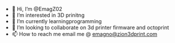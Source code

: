 - 👋 Hi, I’m @EmagZ02
- 👀 I’m interested in 3D prinitng
- 🌱 I’m currently learningprogramming
- 💞️ I’m looking to collaborate on 3d printer firmware and octoprint
- 📫 How to reach me email me @ emagno@zion3dprint.com

<!---
EmagZ02/EmagZ02 is a ✨ special ✨ repository because its `README.md` (this file) appears on your GitHub profile.
You can click the Preview link to take a look at your changes.
--->
